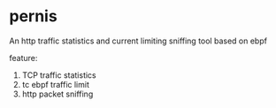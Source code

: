 # pernis

An http traffic statistics and current limiting sniffing tool based on ebpf

feature:
1. TCP traffic statistics
2. tc ebpf traffic limit
4. http packet sniffing
